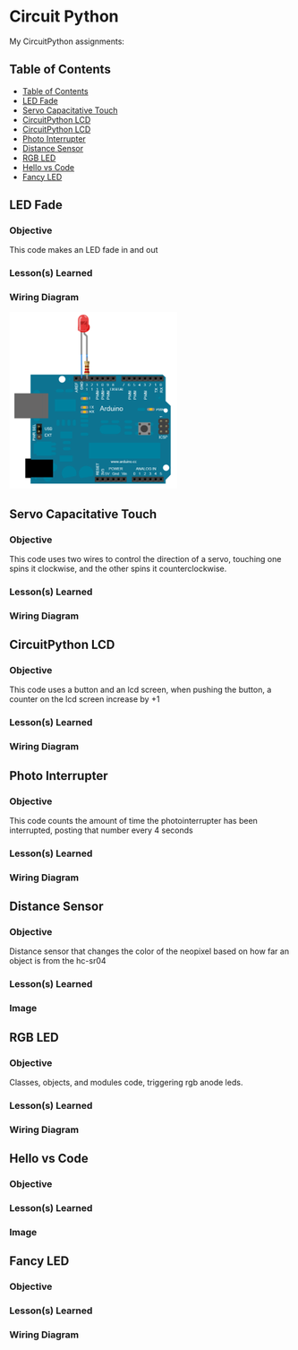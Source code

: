 # Circuit Python
My CircuitPython assignments:

## Table of Contents
* [Table of Contents](#Table-of-Contents)
* [LED Fade](##LED-Fade)
* [Servo Capacitative Touch](##Servo-Capacitative-Touch)
* [CircuitPython LCD](##CircuitPython-LCD)
* [CircuitPython LCD](##CircuitPython-LCD)
* [Photo Interrupter](##Photo-Interrupter)
* [Distance Sensor](##Distance-Sensor)
* [RGB LED](#RGB-LED)
* [Hello vs Code](#Hello-vs-Code)
* [Fancy LED](#Fancy-LED)

## LED Fade

### Objective

This code makes an LED fade in and out

### Lesson(s) Learned

### Wiring Diagram 

<img src= "media/LED.wiring.diagram.png" width="300"> 

## Servo Capacitative Touch

### Objective

This code uses two wires to control the direction of a servo, touching one spins it clockwise, and the other spins it counterclockwise. 

### Lesson(s) Learned

### Wiring Diagram  

## CircuitPython LCD 

### Objective

This code uses a button and an lcd screen, when pushing the button, a counter on the lcd screen increase by +1

### Lesson(s) Learned

### Wiring Diagram 

## Photo Interrupter

### Objective

This code counts the amount of time the photointerrupter has been interrupted, posting that number every 4 seconds

### Lesson(s) Learned

### Wiring Diagram  

## Distance Sensor

### Objective

Distance sensor that changes the color of the neopixel based on how far an object is from the hc-sr04

### Lesson(s) Learned

### Image 

## RGB LED

### Objective

Classes, objects, and modules code, triggering rgb anode leds.

### Lesson(s) Learned

### Wiring Diagram  

## Hello vs Code

### Objective

### Lesson(s) Learned

### Image 

## Fancy LED

### Objective

### Lesson(s) Learned

### Wiring Diagram 
